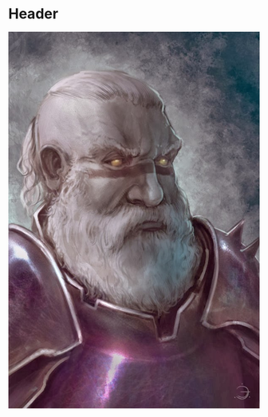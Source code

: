 <!-- TITLE: Snurrevin -->
<!-- SUBTITLE: A quick summary of Snurrevin -->

# Header

![Snurrevin](/uploads/snurrevin.jpg "Snurrevin")